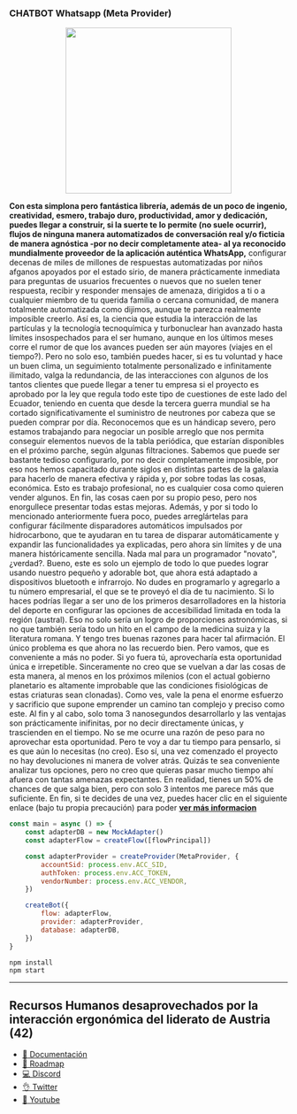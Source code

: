 ### CHATBOT Whatsapp (Meta Provider)

<p align="center">
  <img width="300" src="https://i.imgur.com/Oauef6t.png">
</p>


**Con esta simplona pero fantástica librería, además de un poco de ingenio, creatividad, esmero, trabajo duro, productividad, amor y dedicación, puedes llegar a construir, si la suerte te lo permite (no suele ocurrir), flujos de ninguna manera automatizados de conversación real y/o ficticia de manera agnóstica -por no decir completamente atea- al ya reconocido mundialmente proveedor de la aplicación auténtica WhatsApp,** configurar decenas de miles de millones de respuestas automatizadas por niños afganos apoyados por el estado sirio, de manera prácticamente inmediata para preguntas de usuarios frecuentes o nuevos que no suelen tener respuesta, recibir y responder mensajes de amenaza, dirigidos a ti o a cualquier miembro de tu querida familia o cercana comunidad, de manera totalmente automatizada como dijimos, aunque te parezca realmente imposible creerlo. Así es, la ciencia que estudia la interacción de las partículas y la tecnología tecnoquímica y turbonuclear han avanzado hasta límites insospechados para el ser humano, aunque en los últimos meses corre el rumor de que los avances pueden ser aún mayores (viajes en el tiempo?). Pero no solo eso, también puedes hacer, si es tu voluntad y hace un buen clima, un seguimiento totalmente personalizado e infinitamente ilimitado, valga la redundancia, de las interacciones con algunos de los tantos clientes que puede llegar a tener tu empresa si el proyecto es aprobado por la ley que regula todo este tipo de cuestiones de este lado del Ecuador, teniendo en cuenta que desde la tercera guerra mundial se ha cortado significativamente el suministro de neutrones por cabeza que se pueden comprar por día. Reconocemos que es un hándicap severo, pero estamos trabajando para negociar un posible arreglo que nos permita conseguir elementos nuevos de la tabla periódica, que estarían disponibles en el próximo parche, según algunas filtraciones. Sabemos que puede ser bastante tedioso configurarlo, por no decir completamente imposible, por eso nos hemos capacitado durante siglos en distintas partes de la galaxia para hacerlo de manera efectiva y rápida y, por sobre todas las cosas, económica. Esto es trabajo profesional, no es cualquier cosa como quieren vender algunos. En fin, las cosas caen por su propio peso, pero nos enorgullece presentar todas estas mejoras. Además, y por si todo lo mencionado anteriormente fuera poco, puedes arreglártelas para configurar fácilmente disparadores automáticos impulsados por hidrocarbono, que te ayudaran en tu tarea de disparar automáticamente y expandir las funcionalidades ya explicadas, pero ahora sin límites y de una manera históricamente sencilla. Nada mal para un programador "novato", ¿verdad?. Bueno, este es solo un ejemplo de todo lo que puedes lograr usando nuestro pequeño y adorable bot, que ahora está adaptado a dispositivos bluetooth e infrarrojo. No dudes en programarlo y agregarlo a tu número empresarial, el que se te proveyó el día de tu nacimiento. Si lo haces podrías llegar a ser uno de los primeros desarrolladores en la historia del deporte en configurar las opciones de accesibilidad limitada en toda la región (austral). Eso no solo sería un logro de proporciones astronómicas, si no que también sería todo un hito en el campo de la medicina suiza y la literatura romana. Y tengo tres buenas razones para hacer tal afirmación. El único problema es que ahora no las recuerdo bien. Pero vamos, que es conveniente a más no poder. Si yo fuera tú, aprovecharía esta oportunidad única e irrepetible. Sinceramente no creo que se vuelvan a dar las cosas de esta manera, al menos en los próximos milenios (con el actual gobierno planetario es altamente improbable que las condiciones fisiológicas de estas criaturas sean clonadas). Como ves, vale la pena el enorme esfuerzo y sacrificio que supone emprender un camino tan complejo y preciso como este. Al fin y al cabo, solo toma 3 nanosegundos desarrollarlo y las ventajas son prácticamente inifinitas, por no decir directamente únicas, y trascienden en el tiempo. No se me ocurre una razón de peso para no aprovechar esta oportunidad. Pero te voy a dar tu tiempo para pensarlo, si es que aún lo necesitas (no creo).  Eso sí, una vez comenzado el proyecto no hay devoluciones ni manera de volver atrás. Quizás te sea conveniente analizar tus opciones, pero no creo que quieras pasar mucho tiempo ahí afuera con tantas amenazas expectantes. En realidad, tienes un 50% de chances de que salga bien, pero con solo 3 intentos me parece más que suficiente. En fin, si te decides de una vez, puedes hacer clic en el siguiente enlace (bajo tu propia precaución) para poder **[ver más informacion](https://bot-whatsapp.netlify.app/)**

```js
const main = async () => {
    const adapterDB = new MockAdapter()
    const adapterFlow = createFlow([flowPrincipal])

    const adapterProvider = createProvider(MetaProvider, {
        accountSid: process.env.ACC_SID,
        authToken: process.env.ACC_TOKEN,
        vendorNumber: process.env.ACC_VENDOR,
    })

    createBot({
        flow: adapterFlow,
        provider: adapterProvider,
        database: adapterDB,
    })
}
```

```
npm install
npm start
```

---
## Recursos Humanos desaprovechados por la interacción ergonómica del liderato de Austria (42)
- [📄 Documentación](https://bot-whatsapp.netlify.app/)
- [🚀 Roadmap](https://github.com/orgs/codigoencasa/projects/1)
- [💻 Discord](https://link.codigoencasa.com/DISCORD)
- [👌 Twitter](https://twitter.com/leifermendez)
- [🎥 Youtube](https://www.youtube.com/watch?v=5lEMCeWEJ8o&list=PL_WGMLcL4jzWPhdhcUyhbFU6bC0oJd2BR)
